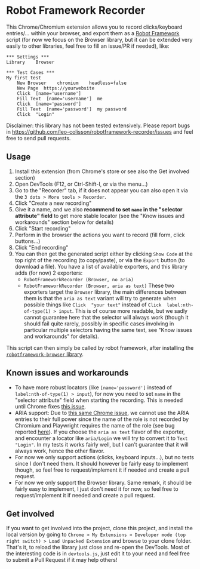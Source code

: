 # Robot Framework Recorder

This Chrome/Chromium extension allows you to record clicks/keyboard entries/… within your browser, and export them as a [Robot Framework](https://robotframework.org/) script (for now we focus on the Browser library, but it can be extended very easily to other libraries, feel free to fill an issue/PR if needed), like:

```
*** Settings ***
Library    Browser

*** Test Cases ***
My first test
    New Browser    chromium    headless=false
    New Page  https://yourwebsite
    Click  [name='username']
    Fill Text  [name='username']  me
    Click  [name='password']
    Fill Text  [name='password']  my password
    Click  "Login"
```

Disclaimer: this library has not been tested extensively. Please report bugs in https://github.com/leo-colisson/robotframework-recorder/issues and feel free to send pull requests.

## Usage

1. Install this extension (from Chrome's store or see also the Get involved section)
2. Open DevTools (F12, or Ctrl-Shift-I, or via the menu…)
3. Go to the "Recorder" tab, if it does not appear you can also open it via the `3 dots > More tools > Recorder`.
4. Click "Create a new recording"
5. Give it a name, and we also **recommend to set `name` in the "selector attribute" field** to get more stable locator (see the "Know issues and workarounds" section below for details)
6. Click "Start recording"
7. Perform in the browser the actions you want to record (fill form, click buttons…)
8. Click "End recording"
9. You can then get the generated script either by clicking `Show Code` at the top right of the recording (to copy/paste), or via the `Export` button (to download a file). You have a list of available exporters, and this library adds (for now) 2 exporters:
   - `RobotFrameworkRecorder (Browser, no aria)`
   - `RobotFrameworkRecorder (Browser, aria as text)`
   These two exporters target the `Browser` library, the main differences between them is that the `aria as text` variant will try to generate when possible things like `Click  "your text"` instead of `Click  label:nth-of-type(1) > input`. This is of course more readable, but we sadly cannot guarantee here that the selector will always work (though it should fail quite rarely, possibly in specific cases involving in particular multiple selectors having the same text, see "Know issues and workarounds" for details).
   
This script can then simply be called by robot framework, after installing the [`robotframework-browser` library](https://robotframework-browser.org/).

## Known issues and workarounds

- To have more robust locators (like `[name='password']` instead of `label:nth-of-type(1) > input`), for now you need to set `name` in the "selector attribute" field when starting the recording. This is needed until Chrome fixes [this issue](https://issues.chromium.org/issues/434983804).
- ARIA support: Due to [this same Chrome issue](https://issues.chromium.org/issues/434983804), we cannot use the ARIA entries to their full power since the name of the role is not recorded by Chromium and Playwright requires the name of the role (see bug reported [here](https://github.com/microsoft/playwright/issues/36858)). If you choose the `aria as text` flavor of the exporter, and encounter a locator like `aria/Login` we will try to convert it to `Text  "Login"`. In my tests it works fairly well, but I can't guarantee that it will always work, hence the other flavor.
- For now we only support actions (clicks, keyboard inputs…), but no tests since I don't need them. It should however be fairly easy to implement though, so feel free to request/implement it if needed and create a pull request.
- For now we only support the Browser library. Same remark, it should be fairly easy to implement, I just don't need it for now, so feel free to request/implement it if needed and create a pull request.

## Get involved

If you want to get involved into the project, clone this project, and install the local version by going to `Chrome > My Extensions > Developer mode (top right switch) > Load Unpacked Extension` and browse to your clone folder. That's it, to reload the library just close and re-open the DevTools. Most of the interesting code is in `devtools.js`, just edit it to your need and feel free to submit a Pull Request if it may help others!

